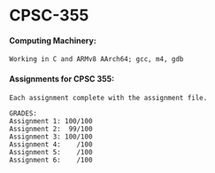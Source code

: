 # CPSC-355
#### Computing Machinery:
    Working in C and ARMv8 AArch64; gcc, m4, gdb


#### Assignments for CPSC 355:
    Each assignment complete with the assignment file.
  
    GRADES:
    Assignment 1: 100/100
    Assignment 2:  99/100
    Assignment 3: 100/100
    Assignment 4:    /100
    Assignment 5:    /100
    Assignment 6:    /100
